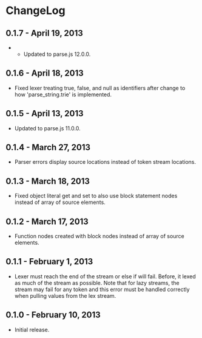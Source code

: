 # ChangeLog #

## 0.1.7 - April 19, 2013 ##
* * Updated to parse.js 12.0.0.
  
## 0.1.6 - April 18, 2013 ##
* Fixed lexer treating true, false, and null as identifiers after change to 
  how 'parse_string.trie' is implemented.

## 0.1.5 - April 13, 2013 ##
* Updated to parse.js 11.0.0.

## 0.1.4 - March 27, 2013 ##
* Parser errors display source locations instead of token stream locations.

## 0.1.3 - March 18, 2013 ##
* Fixed object literal get and set to also use block statement nodes instead of
  array of source elements.

## 0.1.2 - March 17, 2013 ##
* Function nodes created with block nodes instead of array of source elements.

## 0.1.1 - February 1, 2013 ##
* Lexer must reach the end of the stream or else if will fail. Before, it lexed
  as much of the stream as possible. Note that for lazy streams, the stream
  may fail for any token and this error must be handled correctly when pulling
  values from the lex stream.

## 0.1.0 - February 10, 2013 ##
* Initial release.